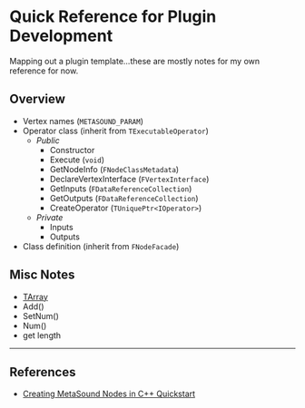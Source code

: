 # Quick Reference for Plugin Development
Mapping out a plugin template...these are mostly notes for my own reference for now.

## Overview
- Vertex names (`METASOUND_PARAM`)
- Operator class (inherit from `TExecutableOperator`)
  - *Public*
    - Constructor
    - Execute (`void`)
    - GetNodeInfo (`FNodeClassMetadata`)
    - DeclareVertexInterface (`FVertexInterface`)
    - GetInputs (`FDataReferenceCollection`)
    - GetOutputs (`FDataReferenceCollection`)
    - CreateOperator (`TUniquePtr<IOperator>`)
  - *Private*
    - Inputs
    - Outputs
- Class definition (inherit from `FNodeFacade`)

## Misc Notes
- [TArray](https://dev.epicgames.com/documentation/en-us/unreal-engine/array-containers-in-unreal-engine)
 - Add()
 - SetNum() 
 - Num() 
 - get length

---

## References

- [Creating MetaSound Nodes in C++ Quickstart](https://dev.epicgames.com/community/learning/tutorials/ry7p/unreal-engine-creating-metasound-nodes-in-c-quickstart)